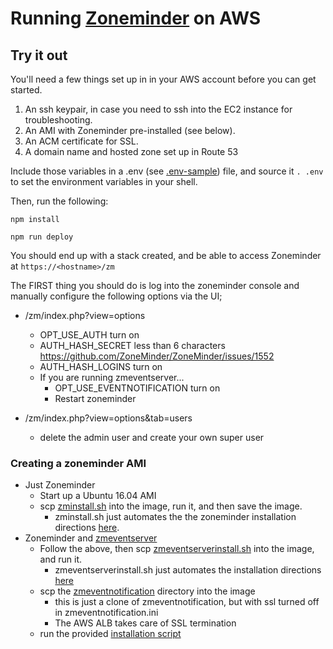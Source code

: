 # Running [Zoneminder](https://zoneminder.com/) on AWS

## Try it out

You'll need a few things set up in in your AWS account before you can get started.

1.  An ssh keypair, in case you need to ssh into the EC2 instance for troubleshooting.
2.  An AMI with Zoneminder pre-installed (see below).
3.  An ACM certificate for SSL.
4.  A domain name and hosted zone set up in Route 53

Include those variables in a .env (see [.env-sample](./.env-sample)) file,
and source it `. .env` to set the environment variables in your shell.

Then, run the following:

`npm install`

`npm run deploy`

You should end up with a stack created, and be able to access Zoneminder at `https://<hostname>/zm`

The FIRST thing you should do is log into the zoneminder console and manually configure the following options via the UI;

*   <your-host>/zm/index.php?view=options
    *   OPT_USE_AUTH turn on
    *   AUTH_HASH_SECRET less than 6 characters https://github.com/ZoneMinder/ZoneMinder/issues/1552
    *   AUTH_HASH_LOGINS turn on
    *   If you are running zmeventserver...
        *   OPT_USE_EVENTNOTIFICATION turn on
        *   Restart zoneminder
    
*   <your-host>/zm/index.php?view=options&tab=users
    *   delete the admin user and create your own super user
    
    
### Creating a zoneminder AMI

*   Just Zoneminder
    *   Start up a Ubuntu 16.04 AMI
    *   scp [zminstall.sh](./zminstall.sh) into the image, run it, and then save the image.
        *   zminstall.sh just automates the the zoneminder installation directions
            [here](https://zoneminder.readthedocs.io/en/stable/installationguide/ubuntu.html#easy-way-ubuntu-16-04).
*   Zoneminder and [zmeventserver](https://github.com/pliablepixels/zmeventnotification)
    *   Follow the above, then scp [zmeventserverinstall.sh](./zmeventserverinstall.sh) into the image, and run it.
        *   zmeventserverinstall.sh just automates the installation directions
            [here](https://zmeventnotification.readthedocs.io/en/latest/guides/install.html)
    *   scp the [zmeventnotification](./zmeventnotification) directory into the image
        *   this is just a clone of zmeventnotification, but with ssl turned off in zmeventnotification.ini
        *   The AWS ALB takes care of SSL termination
    *   run the provided [installation script](./zmeventnotification/install.sh)

